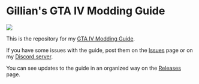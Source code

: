 # Gillian's GTA IV Modding Guide
  <a href="https://discord.gg/zwmsQqExbQ">
    <img src="https://img.shields.io/badge/discord-join-7289DA.svg?logo=discord&longCache=true&style=flat" />
  </a>

This is the repository for my [GTA IV Modding Guide](https://gillian-guide.github.io/).

If you have some issues with the guide, post them on the [Issues](https://github.com/gillian-guide/gillian-guide.github.io/issues) page or on my [Discord server](https://discord.gg/zwmsQqExbQ).

You can see updates to the guide in an organized way on the [Releases](https://github.com/gillian-guide/gillian-guide.github.io/releases) page.


